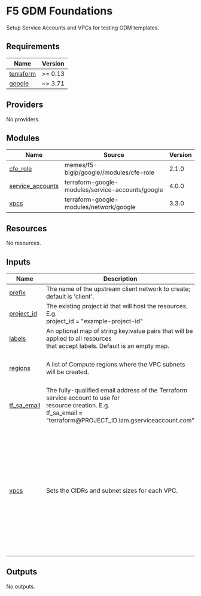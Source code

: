 # F5 GDM Foundations

Setup Service Accounts and VPCs for testing GDM templates.

<!-- spell-checker: ignore markdownlint -->
<!-- markdownlint-disable no-inline-html -->
<!-- BEGINNING OF PRE-COMMIT-TERRAFORM DOCS HOOK -->
## Requirements

| Name | Version |
|------|---------|
| <a name="requirement_terraform"></a> [terraform](#requirement\_terraform) | >= 0.13 |
| <a name="requirement_google"></a> [google](#requirement\_google) | ~> 3.71 |

## Providers

No providers.

## Modules

| Name | Source | Version |
|------|--------|---------|
| <a name="module_cfe_role"></a> [cfe\_role](#module\_cfe\_role) | memes/f5-bigip/google//modules/cfe-role | 2.1.0 |
| <a name="module_service_accounts"></a> [service\_accounts](#module\_service\_accounts) | terraform-google-modules/service-accounts/google | 4.0.0 |
| <a name="module_vpcs"></a> [vpcs](#module\_vpcs) | terraform-google-modules/network/google | 3.3.0 |

## Resources

No resources.

## Inputs

| Name | Description | Type | Default | Required |
|------|-------------|------|---------|:--------:|
| <a name="input_prefix"></a> [prefix](#input\_prefix) | The name of the upstream client network to create; default is 'client'. | `string` | n/a | yes |
| <a name="input_project_id"></a> [project\_id](#input\_project\_id) | The existing project id that will host the resources. E.g.<br>project\_id = "example-project-id" | `string` | n/a | yes |
| <a name="input_labels"></a> [labels](#input\_labels) | An optional map of string key:value pairs that will be applied to all resources<br>that accept labels. Default is an empty map. | `map(string)` | `{}` | no |
| <a name="input_regions"></a> [regions](#input\_regions) | A list of Compute regions where the VPC subnets will be created. | `list(string)` | <pre>[<br>  "us-west1",<br>  "us-central1"<br>]</pre> | no |
| <a name="input_tf_sa_email"></a> [tf\_sa\_email](#input\_tf\_sa\_email) | The fully-qualified email address of the Terraform service account to use for<br>resource creation. E.g.<br>tf\_sa\_email = "terraform@PROJECT\_ID.iam.gserviceaccount.com" | `string` | `""` | no |
| <a name="input_vpcs"></a> [vpcs](#input\_vpcs) | Sets the CIDRs and subnet sizes for each VPC. | <pre>object({<br>    external = object({<br>      cidr        = string<br>      subnet_size = number<br>      mtu         = number<br>    })<br>    management = object({<br>      cidr        = string<br>      subnet_size = number<br>      mtu         = number<br>    })<br>    internal = object({<br>      cidr        = string<br>      subnet_size = number<br>      mtu         = number<br>    })<br>  })</pre> | <pre>{<br>  "external": {<br>    "cidr": "172.16.0.0/16",<br>    "mtu": 1460,<br>    "subnet_size": 24<br>  },<br>  "internal": {<br>    "cidr": "172.18.0.0/16",<br>    "mtu": 1460,<br>    "subnet_size": 24<br>  },<br>  "management": {<br>    "cidr": "172.17.0.0/16",<br>    "mtu": 1460,<br>    "subnet_size": 24<br>  }<br>}</pre> | no |

## Outputs

No outputs.
<!-- END OF PRE-COMMIT-TERRAFORM DOCS HOOK -->
<!-- markdownlint-enable no-inline-html -->
